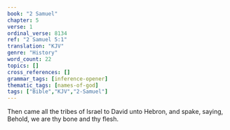 ```yaml
---
book: "2 Samuel"
chapter: 5
verse: 1
ordinal_verse: 8134
ref: "2 Samuel 5:1"
translation: "KJV"
genre: "History"
word_count: 22
topics: []
cross_references: []
grammar_tags: [inference-opener]
thematic_tags: [names-of-god]
tags: ["Bible","KJV","2-Samuel"]
---
```

Then came all the tribes of Israel to David unto Hebron, and spake, saying, Behold, we are thy bone and thy flesh.
